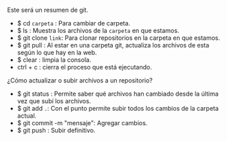 
Este será un resumen de git.

- $ cd `carpeta` : Para cambiar de carpeta.
- $ ls : Muestra los archivos de la `carpeta` en que estamos.
- $ git clone `link`: Para clonar repositorios en la carpeta en que estamos.
- $ git pull : Al estar en una carpeta git, actualiza los archivos de esta según lo que hay en la web.
-  $ clear : limpia la consola.
- ctrl + c : cierra el proceso que está ejecutando.


¿Cómo actualizar o subir archivos a un repositorio?

- $ git status : Permite saber qué archivos han cambiado desde la última vez que subí los archivos.
- $ git add `.`: Con el punto permite subir todos los cambios  de la carpeta actual.
- $ git commit -m "mensaje": Agregar cambios.
- $ git push : Subir definitivo.

